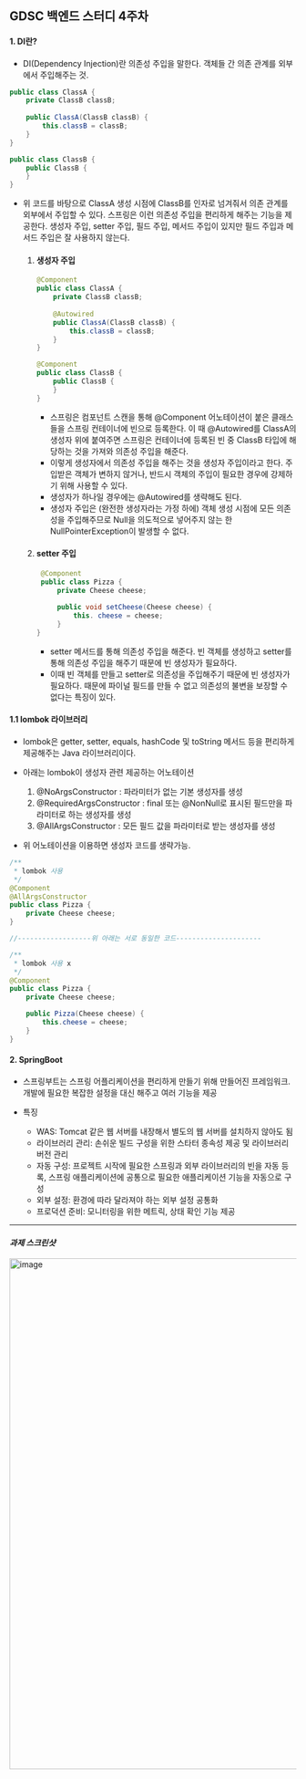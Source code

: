 ## GDSC 백엔드 스터디 4주차

#### 1. DI란?
- DI(Dependency Injection)란 의존성 주입을 말한다. 객체들 간 의존 관계를 외부에서 주입해주는 것.
```java
public class ClassA {
    private ClassB classB;
    
    public ClassA(ClassB classB) {
        this.classB = classB;
    }
}

public class ClassB {
    public ClassB {
    }
}
```
- 위 코드를 바탕으로 ClassA 생성 시점에 ClassB를 인자로 넘겨줘서 의존 관계를 외부에서 주입할 수 있다. 스프링은 이런 의존성 주입을 편리하게 해주는 기능을 제공한다. 생성자 주입, setter 주입, 필드 주입, 메서드 주입이 있지만 필드 주입과 메서드 주입은 잘 사용하지 않는다.

    1. #### 생성자 주입
        ```java
       @Component
        public class ClassA {
            private ClassB classB;
            
            @Autowired
            public ClassA(ClassB classB) {
                this.classB = classB;
            }
        }
        
       @Component
        public class ClassB {
            public ClassB {
            }
        }
        ```
       - 스프링은 컴포넌트 스캔을 통해 @Component 어노테이션이 붙은 클래스들을 스프링 컨테이너에 빈으로 등록한다. 이 때 @Autowired를 ClassA의 생성자 위에 붙여주면 스프링은 컨테이너에 등록된 빈 중 ClassB 타입에 해당하는 것을 가져와 의존성 주입을 해준다.
       - 이렇게 생성자에서 의존성 주입을 해주는 것을 생성자 주입이라고 한다. 주입받은 객체가 변하지 않거나, 반드시 객체의 주입이 필요한 경우에 강제하기 위해 사용할 수 있다.  
       - 생성자가 하나일 경우에는 @Autowired를 생략해도 된다.
       - 생성자 주입은 (완전한 생성자라는 가정 하에) 객체 생성 시점에 모든 의존성을 주입해주므로 Null을 의도적으로 넣어주지 않는 한 NullPointerException이 발생할 수 없다.

    2. #### setter 주입
       ```java
        @Component
        public class Pizza {
            private Cheese cheese;
            
            public void setCheese(Cheese cheese) {
                this. cheese = cheese;
            }    
       }
       ```
       
       - setter 메서드를 통해 의존성 주입을 해준다. 빈 객체를 생성하고 setter를 통해 의존성 주입을 해주기 때문에 빈 생성자가 필요하다. 
       - 이때 빈 객체를 만들고 setter로 의존성을 주입해주기 때문에 빈 생성자가 필요하다.
         때문에 파이널 필드를 만들 수 없고 의존성의 불변을 보장할 수 없다는 특징이 있다. 
  
#### 1.1 lombok 라이브러리
- lombok은 getter, setter, equals, hashCode 및 toString 메서드 등을 편리하게 제공해주는 Java 라이브러리이다.


- 아래는 lombok이 생성자 관련 제공하는 어노테이션

  1. @NoArgsConstructor : 파라미터가 없는 기본 생성자를 생성
  2. @RequiredArgsConstructor : final 또는 @NonNull로 표시된 필드만을 파라미터로 하는 생성자를 생성
  3. @AllArgsConstructor : 모든 필드 값을 파라미터로 받는 생성자를 생성

- 위 어노테이션을 이용하면 생성자 코드를 생략가능.

```java
/** 
 * lombok 사용
 */
@Component
@AllArgsConstructor
public class Pizza {
    private Cheese cheese;
}

//------------------위 아래는 서로 동일한 코드---------------------

/**
 * lombok 사용 x 
 */
@Component
public class Pizza {
    private Cheese cheese;

    public Pizza(Cheese cheese) {
        this.cheese = cheese;
    }
}
```
#### 2. SpringBoot
- 스프링부트는 스프링 어플리케이션을 편리하게 만들기 위해 만들어진 프레임워크. 개발에 필요한 복잡한 설정을 대신 해주고 여러 기능을 제공


- 특징
    - WAS: Tomcat 같은 웹 서버를 내장해서 별도의 웹 서버를 설치하지 않아도 됨
    - 라이브러리 관리: 손쉬운 빌드 구성을 위한 스타터 종속성 제공 및 라이브러리 버전 관리
    - 자동 구성: 프로젝트 시작에 필요한 스프링과 외부 라이브러리의 빈을 자동 등록,
  스프링 애플리케이션에 공통으로 필요한 애플리케이션 기능을 자동으로 구성
    - 외부 설정: 환경에 따라 달라져야 하는 외부 설정 공통화
    - 프로덕션 준비: 모니터링을 위한 메트릭, 상태 확인 기능 제공

--------------------------------------------------------------------------------
#### *과제 스크린샷*
<img width="896" alt="image" src="https://github.com/jun3327/2023-2-Backend-Study/assets/121341289/3efad085-825c-4d69-8ff5-9c23c6693da6">
